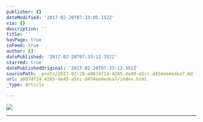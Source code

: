 ```yaml
---
publisher: {}
dateModified: '2017-02-20T07:33:05.152Z'
via: {}
description: ''
title: ''
hasPage: true
inFeed: true
author: []
datePublished: '2017-02-20T07:33:12.352Z'
starred: true
datePublishedOriginal: '2017-02-20T07:33:12.352Z'
sourcePath: _posts/2017-02-20-a0874f14-4285-4e49-a5cc-d454ee4edea7.md
url: a0874f14-4285-4e49-a5cc-d454ee4edea7/index.html
_type: Article

---
```

![](https://the-grid-user-content.s3-us-west-2.amazonaws.com/cc6b3210-bc5c-477e-b81b-3c7ef52bbc59.jpg)

---